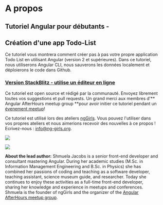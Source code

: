 # A propos

##  Tutoriel Angular pour débutants -

## Création d'une app Todo-List

Ce tutoriel vous montrera comment créer pas à pas votre propre application Todo List en utilisant Angular \(version 2 et supérieures\). Dans ce tutoriel, nous utiliserons Angular CLI, nous sauverons les données localement et déploierons le code dans Github.

### [Version StackBlitz - utilise un éditeur en ligne](https://ng-girls.gitbook.io/todo-list-tutorial/v/stackblitz/)

Ce tutoriel est open source et rédigé par la communauté. Envoyez librement toutes vos suggestions et pull requests.
Un grand merci aux membres d'** Angular AfterHours meetup group **pour avoir initier ce tutoriel pendant un [évenement meetup](http://www.meetup.com/Angular-AfterHours/events/235151422/)!

Ce tutoriel est utilisé lors des ateliers [ngGirls](http://ng-girls.org). Vous pouvez l'utiliser dans vos propres ateliers et nous aimerions recevoir des nouvelles à ce propos ! Ecrivez-nous : [info@ng-girls.org](mailto:info@ng-girls.org).

![](.gitbook/assets/nggirls-banner-transparent%20%284%29.png)

![](.gitbook/assets/slogen%20%281%29.png)

**About the lead author:** Shmuela Jacobs is a senior front-end developer and consultant mastering Angular. During her academic studies \(M.Sc. in Information Management Engineering and B.Sc. in Physics\) she has combined her passions of coding and teaching as a software developer, teaching assistant, science museum guide, and researcher. Today she continues to enjoy these activities as a full-time front-end developer, sharing her knowledge and experience in meetups and conferences. Shmuela is the founder of ngGirls and the organizer of the [Angular AfterHours meetup group](https://www.meetup.com/Angular-AfterHours/).

